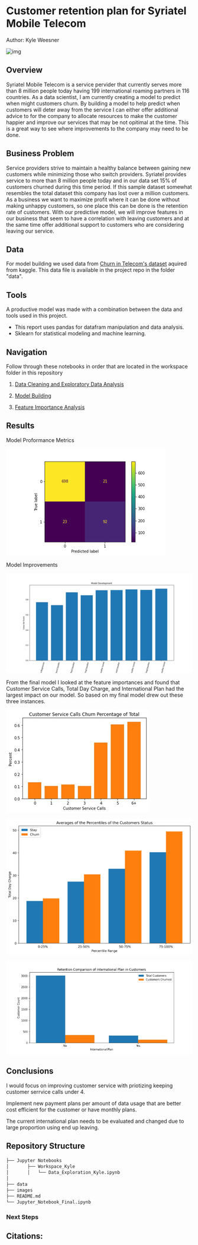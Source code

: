 # Customer retention plan for Syriatel Mobile Telecom
 
 
Author: Kyle Weesner
 
![img](https://user-images.githubusercontent.com/100227270/164761114-66157306-2f16-4f94-ae27-9a7140ad7f11.jpg)

## Overview
Syriatel Mobile Telecom is a service pervider that currently serves more than 8 million people today having 199 international roaming partners in 116 countries.  As a data scientist, I am currently creating a model to predict when might customers churn.  By building a model to help predict when customers will deter away from the service I can either offer additional advice to for the company to allocate resources to make the customer happier and improve our services that may be not opitimal at the time.  This is a great way to see where improvements to the company may need to be done. 


## Business Problem
Service providers strive to maintain a healthy balance between gaining new customers while minimizing those who switch providers.  Syriatel provides service to more than 8 million people today and in our data set 15% of customers churned during this time period.  If this sample dataset somewhat resembles the total dataset this company has lost over a million customers.  As a business we want to maximize profit where it can be done without making unhappy customers, so one place this can be done is the retention rate of customers.  With our predictive model, we will improve features in our business that seem to have a correlation with leaving customers and at the same time offer additional support to customers who are considering leaving our service.  

 
## Data
For model building we used data from [Churn in Telecom's dataset](https://www.kaggle.com/datasets/becksddf/churn-in-telecoms-dataset) aquired from kaggle.  This data file is available in the project repo in the folder "data".  

 
## Tools
A productive model was made with a combination between the data and tools used in this project. 
- This report uses pandas for datafram manipulation and data analysis.  
- Sklearn for statistical modeling and machine learning.  

## Navigation

Follow through these notebooks in order that are located in the workspace folder in this repository

1. [Data Cleaning and Exploratory Data Analysis](./Data&#32;Cleaning&#32;and&#32;Exploratory&#32;Data&#32;Analysis.ipynb)

2. [Model Building](./Model&#32;Building.ipynb)

3. [Feature Importance Analysis](./Feature&#32;Importance&#32;Analysis.ipynb)

## Results
Model Proformance Metrics

![img](./images/confusion_matrix.png)


Model Improvements

![img](./images/model_improvement.jpg)


From the final model I looked at the feature importances and found that Customer Service Calls, Total Day Charge, and International Plan had the largest impact on our model. So based on my final model drew out these three instances.    


![img](./images/customers_service_calls.jpg)


![img](./images/customers_status_percentile_averages.jpg)


![img](./images/retention_comparison_interrnational_plan.jpg)



## Conclusions

I would focus on improving customer service with priotizing keeping customer serrvice calls under 4.

Implement new payment plans per amount of data usage that are better cost efficient for the customer or have monthly plans. 

The current international plan needs to be evaluated and changed due to large proportion using end up leaving.
 
## Repository Structure
```
├── Jupyter Notebooks  
│       ├── Workspace_Kyle
│       │   └── Data_Exploration_Kyle.ipynb
│
├── data
├── images
├── README.md
└── Jupyter_Notebook_Final.ipynb
```
 
### Next Steps

     

## Citations:
